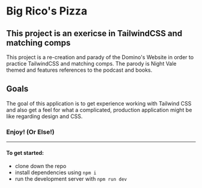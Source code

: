 # Big Rico's Pizza

## This project is an exericse in TailwindCSS and matching comps 

This project is a re-creation and parady of the Domino's Website in order to practice TailwindCSS and matching comps. The parody is Night Vale themed and features references to the podcast and books. 

## Goals

The goal of this application is to get experience working with Tailwind CSS and also get a feel for what a complicated, production application might be like regarding design and CSS. 

### Enjoy! (Or Else!)
 
---

#### To get started: 

- clone down the repo
- install dependencies using `npm i`
- run the development server with `npm run dev`

